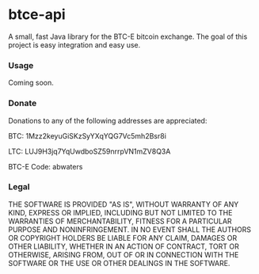 btce-api
========

A small, fast Java library for the BTC-E bitcoin exchange.  The goal of this project is easy integration and easy use.

### Usage

Coming soon.

### Donate

Donations to any of the following addresses are appreciated:

BTC:  1Mzz2keyuGiSKzSyYXqYQG7Vc5mh2Bsr8i

LTC:  LUJ9H3jq7YqUwdboSZ59nrrpVN1mZV8Q3A

BTC-E Code: abwaters

### Legal

THE SOFTWARE IS PROVIDED "AS IS", WITHOUT WARRANTY OF ANY KIND, EXPRESS OR IMPLIED, INCLUDING BUT NOT LIMITED TO THE WARRANTIES OF MERCHANTABILITY, FITNESS FOR A 
PARTICULAR PURPOSE AND NONINFRINGEMENT. IN NO EVENT SHALL THE AUTHORS OR COPYRIGHT HOLDERS BE LIABLE FOR ANY CLAIM, DAMAGES OR OTHER LIABILITY, 
WHETHER IN AN ACTION OF CONTRACT, TORT OR OTHERWISE, ARISING FROM, OUT OF OR IN CONNECTION WITH THE SOFTWARE OR THE USE OR OTHER DEALINGS IN THE SOFTWARE.